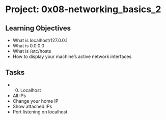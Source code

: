 # Project: 0x08-networking_basics_2

## Learning Objectives
+ What is localhost/127.0.0.1
+ What is 0.0.0.0
+ What is /etc/hosts
+ How to display your machine’s active network interfaces

## Tasks
+ 0. Localhost
+ All IPs
+ Change your home IP
+ Show attached IPs
+ Port listening on localhost
